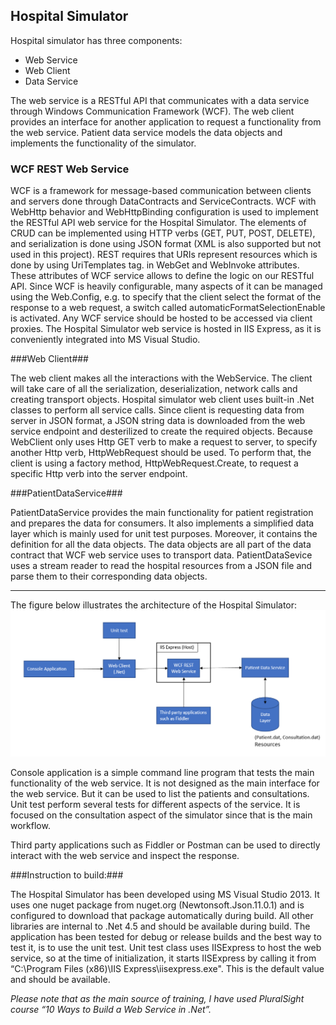## Hospital Simulator ##

Hospital simulator has three components:

-	Web Service
-	Web Client
-	Data Service
	
The web service is a RESTful API that communicates with a data service through Windows Communication Framework (WCF). The web client provides an interface for another application to request a functionality from the web service. Patient data service models the data objects and implements the functionality of the simulator.

[//]: # (Image References)
[image1]: ./architecture.png

### WCF REST Web Service ###

WCF is a framework for message-based communication between clients and servers done through DataContracts and ServiceContracts. WCF with WebHttp behavior and WebHttpBinding configuration is used to implement the RESTful API web service for the Hospital Simulator. The elements of CRUD can be implemented using HTTP verbs (GET, PUT, POST, DELETE), and serialization is done using JSON format (XML is also supported but not used in this project). REST requires that URIs represent resources which is done by using UriTemplates tag. in WebGet and WebInvoke attributes. These attributes of WCF service allows to define the logic on our RESTful API. Since WCF is heavily configurable, many aspects of it can be managed using the Web.Config, e.g. to specify that the client select the format of the response to a web request, a switch called automaticFormatSelectionEnable is activated. Any WCF service should be hosted to be accessed via client proxies. The Hospital Simulator web service is hosted in IIS Express, as it is conveniently integrated into MS Visual Studio. 

###Web Client###

The web client makes all the interactions with the WebService. The client will take care of all the serialization, deserialization, network calls and creating transport objects. Hospital simulator web client uses built-in .Net classes to perform all service calls. Since client is requesting data from server in JSON format, a JSON string data is downloaded from the web service endpoint and desterilized to create the required objects. Because WebClient only uses Http GET verb to make a request to server, to specify another Http verb, HttpWebRequest should be used. To perform that, the client is using a factory method, HttpWebRequest.Create, to request a specific Http verb into the server endpoint.  

###PatientDataService###

PatientDataService provides the main functionality for patient registration and prepares the data for consumers. It also implements a simplified data layer which is mainly used for unit test purposes.  Moreover, it contains the definition for all the data objects. The data objects are all part of the data contract that WCF web service uses to transport data. PatientDataSevice uses a stream reader to read the hospital resources from a JSON file and parse them to their corresponding data objects. 

---
The figure below illustrates the architecture of the Hospital Simulator:
![image1]

Console application is a simple command line program that tests the main functionality of the web service. It is not designed as the main interface for the web service. But it can be used to list the patients and consultations.
Unit test perform several tests for different aspects of the service. It is focused on the consultation aspect of the simulator since that is the main workflow. 

Third party applications such as Fiddler or Postman can be used to directly interact with the web service and inspect the response. 

###Instruction to build:###

The Hospital Simulator has been developed using MS Visual Studio 2013. It uses one nuget package from nuget.org (Newtonsoft.Json.11.0.1) and is configured to download that package automatically during build. All other libraries are internal to .Net 4.5 and should be available during build. The application has been tested for debug or release builds and the best way to test it, is to use the unit test. Unit test class uses IISExpress to host the web service, so at the time of initialization, it starts IISExpress by calling it from “C:\Program Files (x86)\IIS Express\iisexpress.exe". This is the default value and should be available.

*Please note that as the main source of training, I have used PluralSight course “10 Ways to Build a Web Service in .Net”.* 



